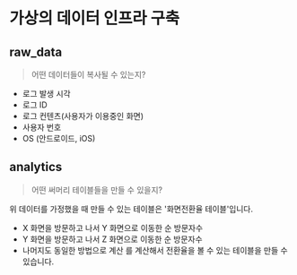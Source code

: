 # 가상의 데이터 인프라 구축

## raw_data
> 어떤 데이터들이 복사될 수 있는지?
- 로그 발생 시각
- 로그 ID
- 로그 컨텐츠(사용자가 이용중인 화면)
- 사용자 번호
- OS (안드로이드, iOS)

## analytics
> 어떤 써머리 테이블들을 만들 수 있을지?

위 데이터를 가정했을 때 만들 수 있는 테이블은 '화면전환율 테이블'입니다.
- X 화면을 방문하고 나서 Y 화면으로 이동한 순 방문자수
- Y 화면을 방문하고 나서 Z 화면으로 이동한 순 방문자수
- 나머지도 동일한 방법으로 계산
를 계산해서 전환율을 볼 수 있는 테이블을 만들 수 있습니다.